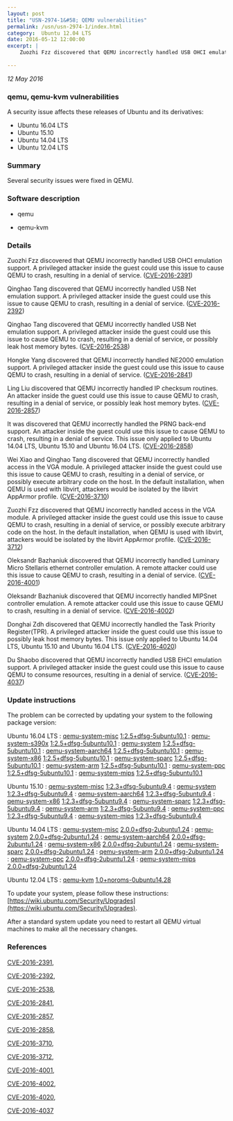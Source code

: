 ```yaml
---
layout: post
title: "USN-2974-1&#58; QEMU vulnerabilities"
permalink: /usn/usn-2974-1/index.html
category:  Ubuntu 12.04 LTS
date: 2016-05-12 12:00:00
excerpt: |
    Zuozhi Fzz discovered that QEMU incorrectly handled USB OHCI emulation support. A privileged attacker inside the guest could use this issue to cause QEMU to crash, resulting in a denial of service. ([CVE-2016-2391](http://people.ubuntu.com/~ubuntu-security/cve/CVE-2016-2391))
    
--- 
```

 
 

*12 May 2016*

### qemu, qemu-kvm vulnerabilities

A security issue affects these releases of Ubuntu and its derivatives:

* Ubuntu 16.04 LTS
* Ubuntu 15.10
* Ubuntu 14.04 LTS
* Ubuntu 12.04 LTS

### Summary

Several security issues were fixed in QEMU. 

### Software description

* qemu 

* qemu-kvm 

### Details

Zuozhi Fzz discovered that QEMU incorrectly handled USB OHCI emulation support. A privileged attacker inside the guest could use this issue to cause QEMU to crash, resulting in a denial of service. ([CVE-2016-2391](http://people.ubuntu.com/~ubuntu-security/cve/CVE-2016-2391))

Qinghao Tang discovered that QEMU incorrectly handled USB Net emulation support. A privileged attacker inside the guest could use this issue to cause QEMU to crash, resulting in a denial of service. ([CVE-2016-2392](http://people.ubuntu.com/~ubuntu-security/cve/CVE-2016-2392))

Qinghao Tang discovered that QEMU incorrectly handled USB Net emulation support. A privileged attacker inside the guest could use this issue to cause QEMU to crash, resulting in a denial of service, or possibly leak host memory bytes. ([CVE-2016-2538](http://people.ubuntu.com/~ubuntu-security/cve/CVE-2016-2538))

Hongke Yang discovered that QEMU incorrectly handled NE2000 emulation support. A privileged attacker inside the guest could use this issue to cause QEMU to crash, resulting in a denial of service. ([CVE-2016-2841](http://people.ubuntu.com/~ubuntu-security/cve/CVE-2016-2841))

Ling Liu discovered that QEMU incorrectly handled IP checksum routines. An attacker inside the guest could use this issue to cause QEMU to crash, resulting in a denial of service, or possibly leak host memory bytes. ([CVE-2016-2857](http://people.ubuntu.com/~ubuntu-security/cve/CVE-2016-2857))

It was discovered that QEMU incorrectly handled the PRNG back-end support. An attacker inside the guest could use this issue to cause QEMU to crash, resulting in a denial of service. This issue only applied to Ubuntu 14.04 LTS, Ubuntu 15.10 and Ubuntu 16.04 LTS. ([CVE-2016-2858](http://people.ubuntu.com/~ubuntu-security/cve/CVE-2016-2858))

Wei Xiao and Qinghao Tang discovered that QEMU incorrectly handled access in the VGA module. A privileged attacker inside the guest could use this issue to cause QEMU to crash, resulting in a denial of service, or possibly execute arbitrary code on the host. In the default installation, when QEMU is used with libvirt, attackers would be isolated by the libvirt AppArmor profile. ([CVE-2016-3710](http://people.ubuntu.com/~ubuntu-security/cve/CVE-2016-3710))

Zuozhi Fzz discovered that QEMU incorrectly handled access in the VGA module. A privileged attacker inside the guest could use this issue to cause QEMU to crash, resulting in a denial of service, or possibly execute arbitrary code on the host. In the default installation, when QEMU is used with libvirt, attackers would be isolated by the libvirt AppArmor profile. ([CVE-2016-3712](http://people.ubuntu.com/~ubuntu-security/cve/CVE-2016-3712))

Oleksandr Bazhaniuk discovered that QEMU incorrectly handled Luminary Micro Stellaris ethernet controller emulation. A remote attacker could use this issue to cause QEMU to crash, resulting in a denial of service. ([CVE-2016-4001](http://people.ubuntu.com/~ubuntu-security/cve/CVE-2016-4001))

Oleksandr Bazhaniuk discovered that QEMU incorrectly handled MIPSnet controller emulation. A remote attacker could use this issue to cause QEMU to crash, resulting in a denial of service. ([CVE-2016-4002](http://people.ubuntu.com/~ubuntu-security/cve/CVE-2016-4002))

Donghai Zdh discovered that QEMU incorrectly handled the Task Priority Register(TPR). A privileged attacker inside the guest could use this issue to possibly leak host memory bytes. This issue only applied to Ubuntu 14.04 LTS, Ubuntu 15.10 and Ubuntu 16.04 LTS. ([CVE-2016-4020](http://people.ubuntu.com/~ubuntu-security/cve/CVE-2016-4020))

Du Shaobo discovered that QEMU incorrectly handled USB EHCI emulation support. A privileged attacker inside the guest could use this issue to cause QEMU to consume resources, resulting in a denial of service. ([CVE-2016-4037](http://people.ubuntu.com/~ubuntu-security/cve/CVE-2016-4037)) 

### Update instructions

The problem can be corrected by updating your system to the following package version:

Ubuntu 16.04 LTS
 : [qemu-system-misc](https://launchpad.net/ubuntu/+source/qemu) <span> [1:2.5+dfsg-5ubuntu10.1](https://launchpad.net/ubuntu/+source/qemu/1:2.5+dfsg-5ubuntu10.1) </span> 
 : [qemu-system-s390x](https://launchpad.net/ubuntu/+source/qemu) <span> [1:2.5+dfsg-5ubuntu10.1](https://launchpad.net/ubuntu/+source/qemu/1:2.5+dfsg-5ubuntu10.1) </span> 
 : [qemu-system](https://launchpad.net/ubuntu/+source/qemu) <span> [1:2.5+dfsg-5ubuntu10.1](https://launchpad.net/ubuntu/+source/qemu/1:2.5+dfsg-5ubuntu10.1) </span> 
 : [qemu-system-aarch64](https://launchpad.net/ubuntu/+source/qemu) <span> [1:2.5+dfsg-5ubuntu10.1](https://launchpad.net/ubuntu/+source/qemu/1:2.5+dfsg-5ubuntu10.1) </span> 
 : [qemu-system-x86](https://launchpad.net/ubuntu/+source/qemu) <span> [1:2.5+dfsg-5ubuntu10.1](https://launchpad.net/ubuntu/+source/qemu/1:2.5+dfsg-5ubuntu10.1) </span> 
 : [qemu-system-sparc](https://launchpad.net/ubuntu/+source/qemu) <span> [1:2.5+dfsg-5ubuntu10.1](https://launchpad.net/ubuntu/+source/qemu/1:2.5+dfsg-5ubuntu10.1) </span> 
 : [qemu-system-arm](https://launchpad.net/ubuntu/+source/qemu) <span> [1:2.5+dfsg-5ubuntu10.1](https://launchpad.net/ubuntu/+source/qemu/1:2.5+dfsg-5ubuntu10.1) </span> 
 : [qemu-system-ppc](https://launchpad.net/ubuntu/+source/qemu) <span> [1:2.5+dfsg-5ubuntu10.1](https://launchpad.net/ubuntu/+source/qemu/1:2.5+dfsg-5ubuntu10.1) </span> 
 : [qemu-system-mips](https://launchpad.net/ubuntu/+source/qemu) <span> [1:2.5+dfsg-5ubuntu10.1](https://launchpad.net/ubuntu/+source/qemu/1:2.5+dfsg-5ubuntu10.1) </span> 

Ubuntu 15.10
 : [qemu-system-misc](https://launchpad.net/ubuntu/+source/qemu) <span> [1:2.3+dfsg-5ubuntu9.4](https://launchpad.net/ubuntu/+source/qemu/1:2.3+dfsg-5ubuntu9.4) </span> 
 : [qemu-system](https://launchpad.net/ubuntu/+source/qemu) <span> [1:2.3+dfsg-5ubuntu9.4](https://launchpad.net/ubuntu/+source/qemu/1:2.3+dfsg-5ubuntu9.4) </span> 
 : [qemu-system-aarch64](https://launchpad.net/ubuntu/+source/qemu) <span> [1:2.3+dfsg-5ubuntu9.4](https://launchpad.net/ubuntu/+source/qemu/1:2.3+dfsg-5ubuntu9.4) </span> 
 : [qemu-system-x86](https://launchpad.net/ubuntu/+source/qemu) <span> [1:2.3+dfsg-5ubuntu9.4](https://launchpad.net/ubuntu/+source/qemu/1:2.3+dfsg-5ubuntu9.4) </span> 
 : [qemu-system-sparc](https://launchpad.net/ubuntu/+source/qemu) <span> [1:2.3+dfsg-5ubuntu9.4](https://launchpad.net/ubuntu/+source/qemu/1:2.3+dfsg-5ubuntu9.4) </span> 
 : [qemu-system-arm](https://launchpad.net/ubuntu/+source/qemu) <span> [1:2.3+dfsg-5ubuntu9.4](https://launchpad.net/ubuntu/+source/qemu/1:2.3+dfsg-5ubuntu9.4) </span> 
 : [qemu-system-ppc](https://launchpad.net/ubuntu/+source/qemu) <span> [1:2.3+dfsg-5ubuntu9.4](https://launchpad.net/ubuntu/+source/qemu/1:2.3+dfsg-5ubuntu9.4) </span> 
 : [qemu-system-mips](https://launchpad.net/ubuntu/+source/qemu) <span> [1:2.3+dfsg-5ubuntu9.4](https://launchpad.net/ubuntu/+source/qemu/1:2.3+dfsg-5ubuntu9.4) </span> 

Ubuntu 14.04 LTS
 : [qemu-system-misc](https://launchpad.net/ubuntu/+source/qemu) <span> [2.0.0+dfsg-2ubuntu1.24](https://launchpad.net/ubuntu/+source/qemu/2.0.0+dfsg-2ubuntu1.24) </span> 
 : [qemu-system](https://launchpad.net/ubuntu/+source/qemu) <span> [2.0.0+dfsg-2ubuntu1.24](https://launchpad.net/ubuntu/+source/qemu/2.0.0+dfsg-2ubuntu1.24) </span> 
 : [qemu-system-aarch64](https://launchpad.net/ubuntu/+source/qemu) <span> [2.0.0+dfsg-2ubuntu1.24](https://launchpad.net/ubuntu/+source/qemu/2.0.0+dfsg-2ubuntu1.24) </span> 
 : [qemu-system-x86](https://launchpad.net/ubuntu/+source/qemu) <span> [2.0.0+dfsg-2ubuntu1.24](https://launchpad.net/ubuntu/+source/qemu/2.0.0+dfsg-2ubuntu1.24) </span> 
 : [qemu-system-sparc](https://launchpad.net/ubuntu/+source/qemu) <span> [2.0.0+dfsg-2ubuntu1.24](https://launchpad.net/ubuntu/+source/qemu/2.0.0+dfsg-2ubuntu1.24) </span> 
 : [qemu-system-arm](https://launchpad.net/ubuntu/+source/qemu) <span> [2.0.0+dfsg-2ubuntu1.24](https://launchpad.net/ubuntu/+source/qemu/2.0.0+dfsg-2ubuntu1.24) </span> 
 : [qemu-system-ppc](https://launchpad.net/ubuntu/+source/qemu) <span> [2.0.0+dfsg-2ubuntu1.24](https://launchpad.net/ubuntu/+source/qemu/2.0.0+dfsg-2ubuntu1.24) </span> 
 : [qemu-system-mips](https://launchpad.net/ubuntu/+source/qemu) <span> [2.0.0+dfsg-2ubuntu1.24](https://launchpad.net/ubuntu/+source/qemu/2.0.0+dfsg-2ubuntu1.24) </span> 

Ubuntu 12.04 LTS
 : [qemu-kvm](https://launchpad.net/ubuntu/+source/qemu-kvm) <span> [1.0+noroms-0ubuntu14.28](https://launchpad.net/ubuntu/+source/qemu-kvm/1.0+noroms-0ubuntu14.28) </span> 

To update your system, please follow these instructions: [https://wiki.ubuntu.com/Security/Upgrades](https://wiki.ubuntu.com/Security/Upgrades).

After a standard system update you need to restart all QEMU virtual machines to make all the necessary changes. 

### References

 
 [CVE-2016-2391](http://people.ubuntu.com/~ubuntu-security/cve/CVE-2016-2391), 

 [CVE-2016-2392](http://people.ubuntu.com/~ubuntu-security/cve/CVE-2016-2392), 

 [CVE-2016-2538](http://people.ubuntu.com/~ubuntu-security/cve/CVE-2016-2538), 

 [CVE-2016-2841](http://people.ubuntu.com/~ubuntu-security/cve/CVE-2016-2841), 

 [CVE-2016-2857](http://people.ubuntu.com/~ubuntu-security/cve/CVE-2016-2857), 

 [CVE-2016-2858](http://people.ubuntu.com/~ubuntu-security/cve/CVE-2016-2858), 

 [CVE-2016-3710](http://people.ubuntu.com/~ubuntu-security/cve/CVE-2016-3710), 

 [CVE-2016-3712](http://people.ubuntu.com/~ubuntu-security/cve/CVE-2016-3712), 

 [CVE-2016-4001](http://people.ubuntu.com/~ubuntu-security/cve/CVE-2016-4001), 

 [CVE-2016-4002](http://people.ubuntu.com/~ubuntu-security/cve/CVE-2016-4002), 

 [CVE-2016-4020](http://people.ubuntu.com/~ubuntu-security/cve/CVE-2016-4020), 

 [CVE-2016-4037](http://people.ubuntu.com/~ubuntu-security/cve/CVE-2016-4037)
 


